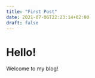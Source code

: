```yaml
---
title: "First Post"
date: 2021-07-06T22:23:14+02:00
draft: false
---
```


# Hello!

Welcome to my blog!

